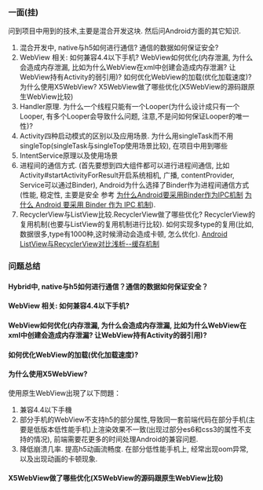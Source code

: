 ### 一面(挂)
问到项目中用到的技术,主要是混合开发这块. 然后问Android方面的其它知识.

1. 混合开发中, native与h5如何进行通信? 通信的数据如何保证安全?
2. WebView 相关:  如何兼容4.4以下手机? WebView如何优化(内存泄漏, 为什么会造成内存泄漏, 比如为什么WebView在xml中创建会造成内存泄漏? 让WebView持有Activity的弱引用)? 如何优化WebView的加载(优化加载速度)? 为什么使用X5WebView? X5WebView做了哪些优化(X5WebView的源码跟原生WebView比较)
3. Handler原理. 为什么一个线程只能有一个Looper(为什么设计成只有一个Looper, 有多个Looper会导致什么问题, 注意,不是问如何保证Looper的唯一性)?
4. Activity四种启动模式的区别以及应用场景. 为什么用singleTask而不用singleTop(singleTask与singleTop使用场景比较), 在项目中用到哪些
5. IntentService原理以及使用场景
6. 进程间的通信方式. (首先要想到四大组件都可以进行进程间通信, 比如Activity#startActivityForResult开启系统相机, 广播, contentProvider, Service可以通过Binder), Android为什么选择了Binder作为进程间通信方式(性能, 稳定性, 主要是安全 参考 [为什么Android要采用Binder作为IPC机制](https://mp.weixin.qq.com/s/g9l1zhC-mkXgtQDOOJeK7g)      [为什么 Android 要采用 Binder 作为 IPC 机制](https://www.zhihu.com/question/39440766)).
7. RecyclerView与ListView比较.RecyclerView做了哪些优化?  RecyclerView的复用机制(也要与ListView的复用机制进行比较). 如何实现多type的复用(比如,数据很多,type有1000种,这时候滑动会造成卡顿, 怎么优化).
[Android ListView与RecyclerView对比浅析--缓存机制](https://blog.csdn.net/tencent_bugly/article/details/52981210)


### 问题总结

#### Hybrid中, native与h5如何进行通信？通信的数据如何保证安全？

#### WebView 相关:  如何兼容4.4以下手机? 

#### WebView如何优化(内存泄漏, 为什么会造成内存泄漏, 比如为什么WebView在xml中创建会造成内存泄漏? 让WebView持有Activity的弱引用)? 

#### 如何优化WebView的加载(优化加载速度)? 

#### 为什么使用X5WebView? 
使用原生WebView出現了以下問題：  
1. 兼容4.4以下手機   
2. 部分手机的WebView不支持h5的部分属性,导致同一套前端代码在部分手机(主要是低版本低性能手机)上渲染效果不一致(出现过部分es6和css3的属性不支持的情况), 前端需要花更多的时间处理Android的兼容问题.   
3. 降低崩溃几率. 提高h5动画流畅度. 在部分低性能手机上, 经常出现oom异常, 以及出现动画的卡顿现象.

#### X5WebView做了哪些优化(X5WebView的源码跟原生WebView比较)
